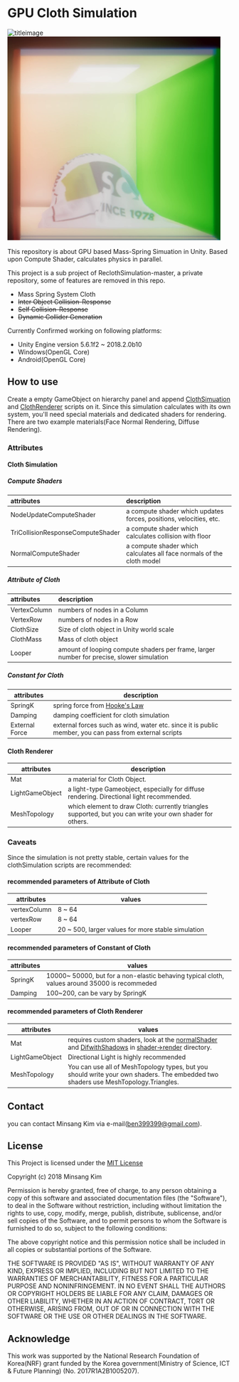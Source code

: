 # GPU Cloth Simulation

![titleimage](./imgres/main.png)
![titleimage](./imgres/main2.png)

This repository is about GPU based Mass-Spring Simuation in Unity. Based upon Compute Shader, calculates physics in parallel.  

This project is a sub project of ReclothSimulation-master, a private repository, some of features are removed in this repo.  

- Mass Spring System Cloth
- ~~Inter Object Collision-Response~~
- ~~Self Collision-Response~~
- ~~Dynamic Collider Generation~~

Currently Confirmed working on following platforms:

- Unity Engine version 5.6.1f2 ~ 2018.2.0b10
- Windows(OpenGL Core)
- Android(OpenGL Core)

## How to use

Create a empty GameObject on hierarchy panel and append [ClothSimuation](https://github.com/JUSTIVE/GPU-Cloth-Simulation/blob/master/Assets/GPUClothModule/script/ClothSimulation.cs) and [ClothRenderer](https://github.com/JUSTIVE/GPU-Cloth-Simulation/blob/master/Assets/GPUClothModule/script/ClothRenderer.cs) scripts on it. Since this simulation calculates with its own system, you'll need special materials and dedicated shaders for rendering. There are two example materials(Face Normal Rendering, Diffuse Rendering).

### Attributes

#### Cloth Simulation

##### Compute Shaders

attributes|description
:---|:---
NodeUpdateComputeShader| a compute shader which updates forces, positions, velocities, etc.
TriCollisionResponseComputeShader| a compute shader which calculates collision with floor
NormalComputeShader| a compute shader which calculates all face normals of the cloth model

##### Attribute of Cloth

attributes|description
:---|:---
VertexColumn|numbers of nodes in a Column
VertexRow|numbers of nodes in a Row
ClothSize|Size of cloth object in Unity world scale
ClothMass|Mass of cloth object
Looper|amount of looping compute shaders per frame, larger number for precise, slower simulation

##### Constant for Cloth

attributes|description
---|---
SpringK|spring force from [Hooke's Law](https://en.wikipedia.org/wiki/Hooke%27s_law)
Damping|damping coefficient for cloth simulation
External Force|external forces such as wind, water etc. since it is public member, you can pass from external scripts

#### Cloth Renderer

attributes|description
---|---
Mat|a material for Cloth Object.
LightGameObject|a light-type Gameobject, especially for diffuse rendering. Directional light recommended.
MeshTopology|which element to draw Cloth: currently triangles supported, but you can write your own shader for others.

### Caveats

Since the simulation is not pretty stable, certain values for the clothSimulation scripts are recommended:

#### recommended parameters of Attribute of Cloth

attributes|values
---|---
vertexColumn|8 ~ 64
vertexRow|8 ~ 64
Looper|20 ~ 500, larger values for more stable simulation

#### recommended parameters of Constant of Cloth

attributes|values
---|---
SpringK|10000~ 50000, but for a non-elastic behaving typical cloth, values around 35000 is recommeded
Damping|100~200, can be vary by SpringK

#### recommended parameters of Cloth Renderer

attributes|values
---|---
Mat|requires custom shaders, look at the [normalShader](https://github.com/JUSTIVE/GPU-Cloth-Simulation/blob/master/Assets/GPUClothModule/shader/render/NormalShader.shader) and [DifwithShadows](https://github.com/JUSTIVE/GPU-Cloth-Simulation/blob/master/Assets/GPUClothModule/shader/render/DifWithShadows.shader) in [shader->render](https://github.com/JUSTIVE/GPU-Cloth-Simulation/tree/master/Assets/GPUClothModule/shader/render)  directory.
LightGameObject|Directional Light is highly recommended
MeshTopology|You can use all of MeshTopology types, but you should write your own shaders. The embedded two shaders use MeshTopology.Triangles.

## Contact

you can contact Minsang Kim via e-mail(ben399399@gmail.com).

## License

This Project is licensed under the [MIT License](https://opensource.org/licenses/MIT)

Copyright (c) 2018 Minsang Kim

Permission is hereby granted, free of charge, to any person obtaining a copy
of this software and associated documentation files (the "Software"), to deal
in the Software without restriction, including without limitation the rights
to use, copy, modify, merge, publish, distribute, sublicense, and/or sell
copies of the Software, and to permit persons to whom the Software is
furnished to do so, subject to the following conditions:

The above copyright notice and this permission notice shall be included in all
copies or substantial portions of the Software.

THE SOFTWARE IS PROVIDED "AS IS", WITHOUT WARRANTY OF ANY KIND, EXPRESS OR
IMPLIED, INCLUDING BUT NOT LIMITED TO THE WARRANTIES OF MERCHANTABILITY,
FITNESS FOR A PARTICULAR PURPOSE AND NONINFRINGEMENT. IN NO EVENT SHALL THE
AUTHORS OR COPYRIGHT HOLDERS BE LIABLE FOR ANY CLAIM, DAMAGES OR OTHER
LIABILITY, WHETHER IN AN ACTION OF CONTRACT, TORT OR OTHERWISE, ARISING FROM,
OUT OF OR IN CONNECTION WITH THE SOFTWARE OR THE USE OR OTHER DEALINGS IN THE
SOFTWARE.

## Acknowledge

This work was supported by the National Research Foundation of Korea(NRF) grant funded by the Korea government(Ministry of Science, ICT & Future Planning) (No. 2017R1A2B1005207).
